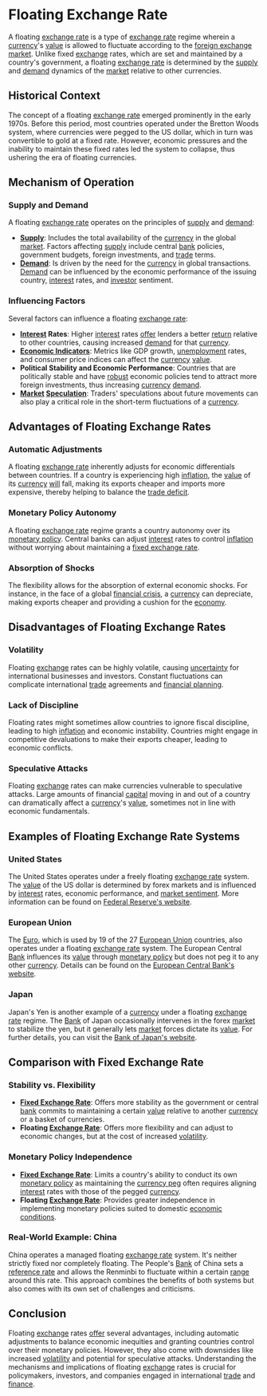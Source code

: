 # Floating Exchange Rate

A floating [exchange rate](../e/exchange_rate.md) is a type of [exchange rate](../e/exchange_rate.md) regime wherein a [currency](../c/currency.md)'s [value](../v/value.md) is allowed to fluctuate according to the [foreign exchange](../f/foreign_exchange.md) [market](../m/market.md). Unlike fixed [exchange](../e/exchange.md) rates, which are set and maintained by a country's government, a floating [exchange rate](../e/exchange_rate.md) is determined by the [supply](../s/supply.md) and [demand](../d/demand.md) dynamics of the [market](../m/market.md) relative to other currencies.

## Historical Context

The concept of a floating [exchange rate](../e/exchange_rate.md) emerged prominently in the early 1970s. Before this period, most countries operated under the Bretton Woods system, where currencies were pegged to the US dollar, which in turn was convertible to gold at a fixed rate. However, economic pressures and the inability to maintain these fixed rates led the system to collapse, thus ushering the era of floating currencies.

## Mechanism of Operation

### Supply and Demand

A floating [exchange rate](../e/exchange_rate.md) operates on the principles of [supply](../s/supply.md) and [demand](../d/demand.md):
- **[Supply](../s/supply.md)**: Includes the total availability of the [currency](../c/currency.md) in the global [market](../m/market.md). Factors affecting [supply](../s/supply.md) include central [bank](../b/bank.md) policies, government budgets, foreign investments, and [trade](../t/trade.md) terms.
- **[Demand](../d/demand.md)**: Is driven by the need for the [currency](../c/currency.md) in global transactions. [Demand](../d/demand.md) can be influenced by the economic performance of the issuing country, [interest](../i/interest.md) rates, and [investor](../i/investor.md) sentiment.

### Influencing Factors

Several factors can influence a floating [exchange rate](../e/exchange_rate.md):
- **[Interest](../i/interest.md) Rates**: Higher [interest](../i/interest.md) rates [offer](../o/offer.md) lenders a better [return](../r/return.md) relative to other countries, causing increased [demand](../d/demand.md) for that [currency](../c/currency.md).
- **[Economic Indicators](../e/economic_indicators.md)**: Metrics like GDP growth, [unemployment](../u/unemployment.md) rates, and consumer price indices can affect the [currency](../c/currency.md) [value](../v/value.md).
- **Political Stability and Economic Performance**: Countries that are politically stable and have [robust](../r/robust.md) economic policies tend to attract more foreign investments, thus increasing [currency](../c/currency.md) [demand](../d/demand.md).
- **[Market](../m/market.md) [Speculation](../s/speculation.md)**: Traders' speculations about future movements can also play a critical role in the short-term fluctuations of a [currency](../c/currency.md).

## Advantages of Floating Exchange Rates

### Automatic Adjustments

A floating [exchange rate](../e/exchange_rate.md) inherently adjusts for economic differentials between countries. If a country is experiencing high [inflation](../i/inflation.md), the [value](../v/value.md) of its [currency](../c/currency.md) [will](../w/will.md) fall, making its exports cheaper and imports more expensive, thereby helping to balance the [trade deficit](../t/trade_deficit.md).

### Monetary Policy Autonomy

A floating [exchange rate](../e/exchange_rate.md) regime grants a country autonomy over its [monetary policy](../m/monetary_policy.md). Central banks can adjust [interest](../i/interest.md) rates to control [inflation](../i/inflation.md) without worrying about maintaining a [fixed exchange rate](../f/fixed_exchange_rate.md).

### Absorption of Shocks

The flexibility allows for the absorption of external economic shocks. For instance, in the face of a global [financial crisis](../f/financial_crisis.md), a [currency](../c/currency.md) can depreciate, making exports cheaper and providing a cushion for the [economy](../e/economy.md).

## Disadvantages of Floating Exchange Rates

### Volatility

Floating [exchange](../e/exchange.md) rates can be highly volatile, causing [uncertainty](../u/uncertainty_in_trading.md) for international businesses and investors. Constant fluctuations can complicate international [trade](../t/trade.md) agreements and [financial planning](../f/financial_planning.md).

### Lack of Discipline

Floating rates might sometimes allow countries to ignore fiscal discipline, leading to high [inflation](../i/inflation.md) and economic instability. Countries might engage in competitive devaluations to make their exports cheaper, leading to economic conflicts.

### Speculative Attacks

Floating [exchange](../e/exchange.md) rates can make currencies vulnerable to speculative attacks. Large amounts of financial [capital](../c/capital.md) moving in and out of a country can dramatically affect a [currency](../c/currency.md)'s [value](../v/value.md), sometimes not in line with economic fundamentals.

## Examples of Floating Exchange Rate Systems

### United States

The United States operates under a freely floating [exchange rate](../e/exchange_rate.md) system. The [value](../v/value.md) of the US dollar is determined by forex markets and is influenced by [interest](../i/interest.md) rates, economic performance, and [market sentiment](../m/market_sentiment.md). More information can be found on [Federal Reserve's website](https://www.federalreserve.gov).

### European Union

The [Euro](../e/euro.md), which is used by 19 of the 27 [European Union](../e/european_union_(eu).md) countries, also operates under a floating [exchange rate](../e/exchange_rate.md) system. The European Central [Bank](../b/bank.md) influences its [value](../v/value.md) through [monetary policy](../m/monetary_policy.md) but does not peg it to any other [currency](../c/currency.md). Details can be found on the [European Central Bank's website](https://www.ecb.europa.eu).

### Japan

Japan's Yen is another example of a [currency](../c/currency.md) under a floating [exchange rate](../e/exchange_rate.md) regime. The [Bank](../b/bank.md) of Japan occasionally intervenes in the forex [market](../m/market.md) to stabilize the yen, but it generally lets [market](../m/market.md) forces dictate its [value](../v/value.md). For further details, you can visit the [Bank of Japan's website](https://www.boj.or.jp).

## Comparison with Fixed Exchange Rate

### Stability vs. Flexibility

- **[Fixed Exchange Rate](../f/fixed_exchange_rate.md)**: Offers more stability as the government or central [bank](../b/bank.md) commits to maintaining a certain [value](../v/value.md) relative to another [currency](../c/currency.md) or a basket of currencies. 
- **Floating [Exchange Rate](../e/exchange_rate.md)**: Offers more flexibility and can adjust to economic changes, but at the cost of increased [volatility](../v/volatility.md).

### Monetary Policy Independence

- **[Fixed Exchange Rate](../f/fixed_exchange_rate.md)**: Limits a country's ability to conduct its own [monetary policy](../m/monetary_policy.md) as maintaining the [currency peg](../c/currency_peg.md) often requires aligning [interest](../i/interest.md) rates with those of the pegged [currency](../c/currency.md).
- **Floating [Exchange Rate](../e/exchange_rate.md)**: Provides greater independence in implementing monetary policies suited to domestic [economic conditions](../e/economic_conditions.md).

### Real-World Example: China

China operates a managed floating [exchange rate](../e/exchange_rate.md) system. It's neither strictly fixed nor completely floating. The People's [Bank](../b/bank.md) of China sets a [reference rate](../r/reference_rate.md) and allows the Renminbi to fluctuate within a certain [range](../r/range.md) around this rate. This approach combines the benefits of both systems but also comes with its own set of challenges and criticisms.

## Conclusion

Floating [exchange](../e/exchange.md) rates [offer](../o/offer.md) several advantages, including automatic adjustments to balance economic inequities and granting countries control over their monetary policies. However, they also come with downsides like increased [volatility](../v/volatility.md) and potential for speculative attacks. Understanding the mechanisms and implications of floating [exchange](../e/exchange.md) rates is crucial for policymakers, investors, and companies engaged in international [trade](../t/trade.md) and [finance](../f/finance.md).